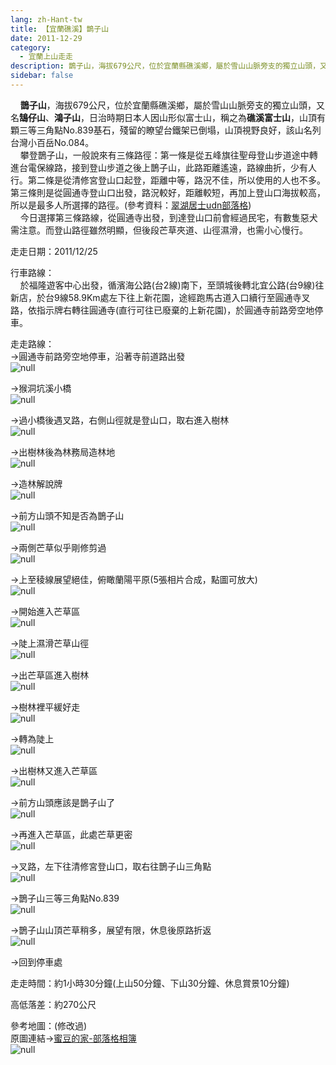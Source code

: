 ```yaml
---
lang: zh-Hant-tw
title: 【宜蘭礁溪】鵲子山
date: 2011-12-29
category: 
  - 宜蘭上山走走
description: 鵲子山，海拔679公尺，位於宜蘭縣礁溪鄉，屬於雪山山脈旁支的獨立山頭，又名鵠仔山、鴻子山，日治時期日本人因山形似富士山，稱之為礁溪富士山，山頂有顆三等三角點No.839基石，殘留的瞭望台鐵架已倒塌，山頂視野良好，該山名列台灣小百岳No.084。 攀登鵲子山，一般說來有三條路徑：第一條是從五峰旗往聖母登山步道途中轉進台電保線路，接到登山步道之後上鵲子山，此路距離遙遠，路線曲折，少有人行。第二條是從清修宮登山口起登，距離中等，路況不佳，所以使用的人也不多。第三條則是從圓通寺登山口出發，路況較好，距離較短，再加上登山口海拔較高，所以是最多人所選擇的路徑。(參考資料：[翠湖居士udn部落格](http://blog.udn.com/malabay/4062493)) 今日選擇第三條路線，從圓通寺出發，到達登山口前會經過民宅，有數隻惡犬需注意。而登山路徑雖然明顯，但後段芒草夾道、山徑濕滑，也需小心慢行。
sidebar: false
---
```


    **鵲子山**，海拔679公尺，位於宜蘭縣礁溪鄉，屬於雪山山脈旁支的獨立山頭，又名**鵠仔山**、**鴻子山**，日治時期日本人因山形似富士山，稱之為**礁溪富士山**，山頂有顆三等三角點No.839基石，殘留的瞭望台鐵架已倒塌，山頂視野良好，該山名列台灣小百岳No.084。  
    攀登鵲子山，一般說來有三條路徑：第一條是從五峰旗往聖母登山步道途中轉進台電保線路，接到登山步道之後上鵲子山，此路距離遙遠，路線曲折，少有人行。第二條是從清修宮登山口起登，距離中等，路況不佳，所以使用的人也不多。第三條則是從圓通寺登山口出發，路況較好，距離較短，再加上登山口海拔較高，所以是最多人所選擇的路徑。(參考資料：[翠湖居士udn部落格](http://blog.udn.com/malabay/4062493))  
    今日選擇第三條路線，從圓通寺出發，到達登山口前會經過民宅，有數隻惡犬需注意。而登山路徑雖然明顯，但後段芒草夾道、山徑濕滑，也需小心慢行。

走走日期：2011/12/25

行車路線：  
    於福隆遊客中心出發，循濱海公路(台2線)南下，至頭城後轉北宜公路(台9線)往新店，於台9線58.9Km處左下往上新花園，途經跑馬古道入口續行至圓通寺叉路，依指示牌右轉往圓通寺(直行可往已廢棄的上新花園)，於圓通寺前路旁空地停車。

走走路線：  
→圓通寺前路旁空地停車，沿著寺前道路出發  
![null](image/206796776_l.jpg)

→猴洞坑溪小橋  
![null](image/206796778_l.jpg)

→過小橋後遇叉路，右側山徑就是登山口，取右進入樹林  
![null](image/206796781_l.jpg)

→出樹林後為林務局造林地  
![null](image/206796783_l.jpg)

→造林解說牌  
![null](image/206796785_l.jpg)

→前方山頭不知是否為鵲子山  
![null](image/206796786_l.jpg)

→兩側芒草似乎剛修剪過  
![null](image/206796788_l.jpg)

→上至稜線展望絕佳，俯瞰蘭陽平原(5張相片合成，點圖可放大)  
![null](image/206796843_l.jpg)

→開始進入芒草區  
![null](image/206796795_l.jpg)

→陡上濕滑芒草山徑  
![null](image/206796798_l.jpg)

→出芒草區進入樹林  
![null](image/206796801_l.jpg)

→樹林裡平緩好走  
![null](image/206796803_l.jpg)

→轉為陡上  
![null](image/206796805_l.jpg)

→出樹林又進入芒草區  
![null](image/206796808_l.jpg)

→前方山頭應該是鵲子山了  
![null](image/206796811_l.jpg)

→再進入芒草區，此處芒草更密  
![null](image/206796813_l.jpg)

→叉路，左下往清修宮登山口，取右往鵲子山三角點  
![null](image/206796815_l.jpg)

→鵲子山三等三角點No.839  
![null](image/206796818_l.jpg)

→鵲子山山頂芒草稍多，展望有限，休息後原路折返  
![null](image/206796774_l.jpg)

→回到停車處

走走時間：約1小時30分鐘(上山50分鐘、下山30分鐘、休息賞景10分鐘)

高低落差：約270公尺

參考地圖：(修改過)  
原圖連結→[蜜豆的家-部落格相簿](http://tw.myblog.yahoo.com/kentjon106/photo?pid=4910)  
![null](image/206796862_l.jpg)